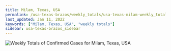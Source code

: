 ```yaml
---
title: Milam, Texas, USA
permalink: /usa-texas-brazos/weekly_totals/usa-texas-milam-weekly_totals.html
last_updated: Jan 11, 2022
keywords: ["Milam, Texas, USA", "weekly totals"]
sidebar: usa-texas-brazos_sidebar
---
```


![Weekly Totals of Confirmed Cases for Milam, Texas, USA](/covid_tracker/images/graphs/usa-texas-milam-weekly_totals_graph.png)

